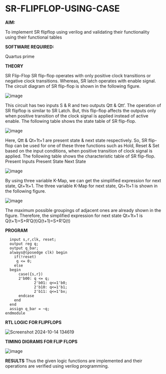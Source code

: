 # SR-FLIPFLOP-USING-CASE

**AIM:**

To implement  SR flipflop using verilog and validating their functionality using their functional tables

**SOFTWARE REQUIRED:**

Quartus prime

**THEORY**

SR Flip-Flop SR flip-flop operates with only positive clock transitions or negative clock transitions. Whereas, SR latch operates with enable signal. The circuit diagram of SR flip-flop is shown in the following figure.

![image](https://github.com/naavaneetha/SR-FLIPFLOP-USING-CASE/assets/154305477/0f710028-ad52-4d3e-9276-8714cf023a25)

 
This circuit has two inputs S & R and two outputs Qtt & Qtt’. The operation of SR flipflop is similar to SR Latch. But, this flip-flop affects the outputs only when positive transition of the clock signal is applied instead of active enable. The following table shows the state table of SR flip-flop.

![image](https://github.com/naavaneetha/SR-FLIPFLOP-USING-CASE/assets/154305477/dabfc4f4-87e3-4cbc-9472-f89ee1b5ed30)

 
Here, Qtt & Qt+1t+1 are present state & next state respectively. So, SR flip-flop can be used for one of these three functions such as Hold, Reset & Set based on the input conditions, when positive transition of clock signal is applied. The following table shows the characteristic table of SR flip-flop. Present Inputs Present State Next State

![image](https://github.com/naavaneetha/SR-FLIPFLOP-USING-CASE/assets/154305477/dd90d16c-aec5-4290-a586-e2346b1e9eb5)

 
By using three variable K-Map, we can get the simplified expression for next state, Qt+1t+1. The three variable K-Map for next state, Qt+1t+1 is shown in the following figure.

![image](https://github.com/naavaneetha/SR-FLIPFLOP-USING-CASE/assets/154305477/473efad6-d70b-4ca7-aeb7-898bbfca319f)

 
The maximum possible groupings of adjacent ones are already shown in the figure. Therefore, the simplified expression for next state Qt+1t+1 is Q(t+1)=S+R′Q(t)Q(t+1)=S+R′Q(t)

**PROGRAM**
``` 
  input s,r,clk, reset;
  output reg q;
  output q_bar;
  always@(posedge clk) begin  
    if(!reset)          
     q <= 0;
    else 
  begin
      case({s,r})            
      2'b00: q <= q;     
             2'b01: q<=1'b0;
             2'b10: q<=1'b1;                
             2'b11: q<=1'bx;            
      endcase
    end
  end
  assign q_bar = ~q;
endmodule
```

**RTL LOGIC FOR FLIPFLOPS**

![Screenshot 2024-10-14 134619](https://github.com/user-attachments/assets/921261d9-ba55-455e-8d8d-f195f9fafbe3)


**TIMING DIGRAMS FOR FLIP FLOPS**

![image](https://github.com/user-attachments/assets/063aa6e0-0a68-4934-9c88-f3b8ba9cbec9)

**RESULTS**
Thus the given logic functions are implemented and their operations are verified using verilog programming.


